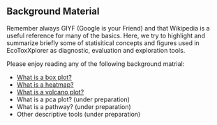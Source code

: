 ## Background Material

Remember always GIYF (Google is your Friend) and that Wikipedia is a useful reference for many of the basics. 
Here, we try to highlight and summarize briefly some of statisitical concepts and figures used in EcoToxXplorer
as diagnostic, evaluation and exploration tools.

Please enjoy reading any of the following background matrial:

- [What is a box plot?](background_boxplot.md)
- [What is a heatmap?](background_hmap.md)
- [What is a volcano plot?](background_volcano.md)
- What is a pca plot? (under preparation)
- What is a pathway? (under preparation)
- Other descriptive tools (under preparation)
